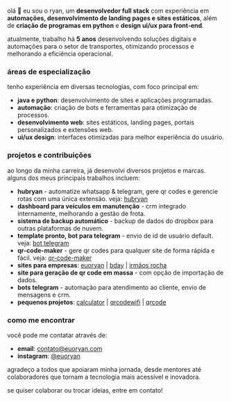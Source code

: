 olá 👋 eu sou o ryan, um **desenvolvedor full stack** com experiência em **automações, desenvolvimento de landing pages e sites estáticos**, além de **criação de programas em python** e **design ui/ux para front-end**.

atualmente, trabalho há **5 anos** desenvolvendo soluções digitais e automações para o setor de transportes, otimizando processos e melhorando a eficiência operacional.

### áreas de especialização

tenho experiência em diversas tecnologias, com foco principal em:

* **java e python**: desenvolvimento de sites e aplicações programadas.
* **automação**: criação de bots e ferramentas para otimização de processos.
* **desenvolvimento web**: sites estáticos, landing pages, portais personalizados e extensões web.
* **ui/ux design**: interfaces otimizadas para melhor experiência do usuário.

### projetos e contribuições

ao longo da minha carreira, já desenvolvi diversos projetos e marcas. alguns dos meus principais trabalhos incluem:

* **hubryan** - automatize whatsapp & telegram, gere qr codes e gerencie rotas com uma única extensão. veja: [hubryan](https://github.com/euoryan/hub-ryan-pub)
* **dashboard para veículos em manutenção** - crm integrado internamente, melhorando a gestão de frota.
* **sistema de backup automático** - backup de dados do dropbox para outras plataformas de nuvem.
* **template pronto, bot para telegram** - envio de id de usuário default. veja: [bot telegram](https://github.com/euoryan/seuid)
* **qr-code-maker** - gere qr codes para qualquer site de forma rápida e fácil. veja: [qr-code-maker](https://github.com/euoryan/qr-code-maker)
* **sites para empresas**: [euoryan](https://euoryan.com/) | [bday](https://euoryan.com/bdaykids/) | [irmãos rocha](https://euoryan.com/irmaosrocha)
* **site para geração de qr code em massa** - com opção de importação de dados.
* **bots telegram** - automação para atendimento ao cliente, envio de mensagens e crm.
* **pequenos projetos**:
  [calculator](https://euoryan.com/calculator/) |
  [qrcodewifi](https://euoryan.com/qrcodewifi/) |
  [qrcode](https://euoryan.com/qrcode/)

### como me encontrar

você pode me contatar através de:

* **email**: [contato@euoryan.com](mailto:contato@euoryan.com)
* **instagram**: [@euoryan](https://instagram.com/euoryan)

agradeço a todos que apoiaram minha jornada, desde mentores até colaboradores que tornam a tecnologia mais acessível e inovadora.

se quiser colaborar ou trocar ideias, entre em contato!